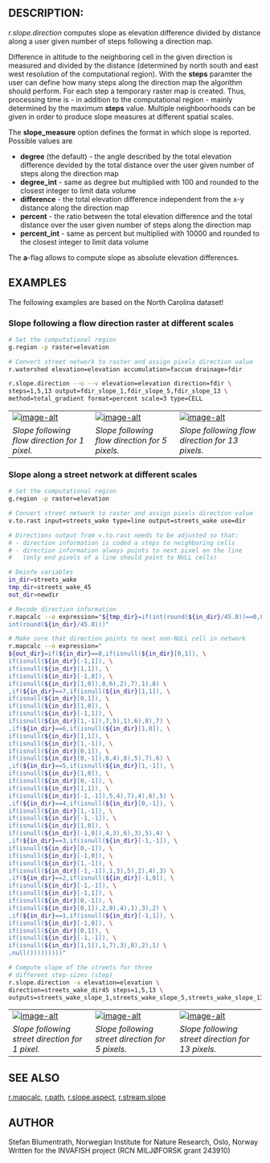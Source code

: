 ## DESCRIPTION:

*r.slope.direction* computes slope as elevation difference divided by
distance along a user given number of steps following a direction map.

Difference in altitude to the neighboring cell in the given direction is
measured and divided by the distance (determined by north south and east
west resolution of the computational region). With the **steps**
paramter the user can define how many steps along the direction map the
algorithm should perform. For each step a temporary raster map is
created. Thus, processing time is - in addition to the computational
region - mainly determined by the maximum **steps** value. Multiple
neighboorhoods can be given in order to produce slope measures at
different spatial scales.

The **slope\_measure** option defines the format in which slope is
reported. Possible values are

  - **degree** (the default) - the angle described by the total
    elevation difference devided by the total distance over the user
    given number of steps along the direction map
  - **degree\_int** - same as degree but multiplied with 100 and rounded
    to the closest integer to limit data volume
  - **difference** - the total elevation difference independent from the
    x-y distance along the direction map
  - **percent** - the ratio between the total elevation difference and
    the total distance over the user given number of steps along the
    direction map
  - **percent\_int** - same as percent but multiplied with 10000 and
    rounded to the closest integer to limit data volume

The **a**-flag allows to compute slope as absolute elevation
differences.

## EXAMPLES

The following examples are based on the North Carolina dataset\!

### Slope following a flow direction raster at different scales

```sh
# Set the computational region
g.region -p raster=elevation

# Convert street network to raster and assign pixels direction value
r.watershed elevation=elevation accumulation=faccum drainage=fdir

r.slope.direction --o --v elevation=elevation direction=fdir \
steps=1,5,13 output=fdir_slope_1,fdir_slope_5,fdir_slope_13 \
method=total_gradient format=percent scale=3 type=CELL
```

|                                                                                        |                                                                                        |                                                                                          |
| -------------------------------------------------------------------------------------- | -------------------------------------------------------------------------------------- | ---------------------------------------------------------------------------------------- |
| [![image-alt](r_slope_direction_fdir_slope_1.png)](r_slope_direction_fdir_slope_1.png) | [![image-alt](r_slope_direction_fdir_slope_5.png)](r_slope_direction_fdir_slope_5.png) | [![image-alt](r_slope_direction_fdir_slope_13.png)](r_slope_direction_fdir_slope_13.png) |
| *Slope following flow direction for 1 pixel.*                                          | *Slope following flow direction for 5 pixels.*                                         | *Slope following flow direction for 13 pixels.*                                          |

### Slope along a street network at different scales

```sh
# Set the computational region
g.region -p raster=elevation

# Convert street network to raster and assign pixels direction value
v.to.rast input=streets_wake type=line output=streets_wake use=dir

# Directions output from v.to.rast needs to be adjusted so that:
# - direction information is coded a steps to neighboring cells
# - direction information always points to next pixel on the line
#   (only end pixels of a line should point to NULL cells)

# Deinfe variables
in_dir=streets_wake
tmp_dir=streets_wake_45
out_dir=newdir

# Recode direction information
r.mapcalc --o expression="${tmp_dir}=if(int(round(${in_dir}/45.0))==0,8, \
int(round(${in_dir}/45.0)))"

# Make sure that direction points to next non-NULL cell in network
r.mapcalc --o expression="
${out_dir}=if(${in_dir}==8,if(isnull(${in_dir}[0,1]), \
if(isnull(${in_dir}[-1,1]), \
if(isnull(${in_dir}[1,1]), \
if(isnull(${in_dir}[-1,0]), \
if(isnull(${in_dir}[1,0]),8,6),2),7),1),8) \
,if(${in_dir}==7,if(isnull(${in_dir}[1,1]), \
if(isnull(${in_dir}[0,1]), \
if(isnull(${in_dir}[1,0]), \
if(isnull(${in_dir}[-1,1]), \
if(isnull(${in_dir}[1,-1]),7,5),1),6),8),7) \
,if(${in_dir}==6,if(isnull(${in_dir}[1,0]), \
if(isnull(${in_dir}[1,1]), \
if(isnull(${in_dir}[1,-1]), \
if(isnull(${in_dir}[0,1]), \
if(isnull(${in_dir}[0,-1]),6,4),8),5),7),6) \
,if(${in_dir}==5,if(isnull(${in_dir}[1,-1]), \
if(isnull(${in_dir}[1,0]), \
if(isnull(${in_dir}[0,-1]), \
if(isnull(${in_dir}[1,1]), \
if(isnull(${in_dir}[-1,-1]),5,4),7),4),6),5) \
,if(${in_dir}==4,if(isnull(${in_dir}[0,-1]), \
if(isnull(${in_dir}[1,-1]), \
if(isnull(${in_dir}[-1,-1]), \
if(isnull(${in_dir}[1,0]), \
if(isnull(${in_dir}[-1,0]),4,3),6),3),5),4) \
,if(${in_dir}==3,if(isnull(${in_dir}[-1,-1]), \
if(isnull(${in_dir}[0,-1]), \
if(isnull(${in_dir}[-1,0]), \
if(isnull(${in_dir}[1,-1]), \
if(isnull(${in_dir}[-1,-1]),1,3),5),2),4),3) \
,if(${in_dir}==2,if(isnull(${in_dir}[-1,0]), \
if(isnull(${in_dir}[-1,-1]), \
if(isnull(${in_dir}[-1,1]), \
if(isnull(${in_dir}[0,-1]), \
if(isnull(${in_dir}[0,1]),2,8),4),1),3),2) \
,if(${in_dir}==1,if(isnull(${in_dir}[-1,1]), \
if(isnull(${in_dir}[-1,0]), \
if(isnull(${in_dir}[0,1]), \
if(isnull(${in_dir}[-1,-1]), \
if(isnull(${in_dir}[1,1]),1,7),3),8),2),1) \
,null()))))))))"

# Compute slope of the streets for three
# different step-sizes (step)
r.slope.direction -a elevation=elevation \
direction=streets_wake_dir45 steps=1,5,13 \
outputs=streets_wake_slope_1,streets_wake_slope_5,streets_wake_slope_13

```

|                                                                                                        |                                                                                                        |                                                                                                          |
| ------------------------------------------------------------------------------------------------------ | ------------------------------------------------------------------------------------------------------ | -------------------------------------------------------------------------------------------------------- |
| [![image-alt](r_slope_direction_streets_wake_slope_1.png)](r_slope_direction_streets_wake_slope_1.png) | [![image-alt](r_slope_direction_streets_wake_slope_5.png)](r_slope_direction_streets_wake_slope_5.png) | [![image-alt](r_slope_direction_streets_wake_slope_13.png)](r_slope_direction_streets_wake_slope_13.png) |
| *Slope following street direction for 1 pixel.*                                                        | *Slope following street direction for 5 pixels.*                                                       | *Slope following street direction for 13 pixels.*                                                        |

## SEE ALSO

[r.mapcalc](https://grass.osgeo.org/grass-stable/manuals/r.mapcalc.html),
[r.path](https://grass.osgeo.org/grass-stable/manuals/r.path.html),
[r.slope.aspect](https://grass.osgeo.org/grass-stable/manuals/r.slope.aspect.html),
[r.stream.slope](https://grass.osgeo.org/grass-stable/manuals/r.stream.slope.html)

## AUTHOR

Stefan Blumentrath, Norwegian Institute for Nature Research, Oslo,
Norway  
Written for the INVAFISH project (RCN MILJØFORSK grant 243910)
